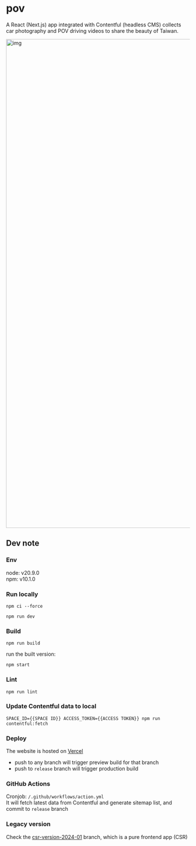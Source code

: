 # pov

A React (Next.js) app integrated with Contentful (headless CMS) collects car photography and POV driving videos to share the beauty of Taiwan.

<img width="1336" alt="img" src="https://github.com/x3388638/pov/assets/8147952/3cc615b5-0ee3-4a77-95f3-5949b5cd100b">

## Dev note

### Env

node: v20.9.0  
npm: v10.1.0

### Run locally

```
npm ci --force
```

```
npm run dev
```

### Build

```
npm run build
```

run the built version:

```
npm start
```

### Lint

```
npm run lint
```

### Update Contentful data to local

```
SPACE_ID={{SPACE ID}} ACCESS_TOKEN={{ACCESS TOKEN}} npm run contentful:fetch
```

### Deploy

The website is hosted on [Vercel](https://vercel.com/)

- push to any branch will trigger preview build for that branch
- push to `release` branch will trigger production build

### GitHub Actions

Cronjob: `/.github/workflows/action.yml`  
It will fetch latest data from Contentful and generate sitemap list, and commit to `release` branch

### Legacy version

Check the [csr-version-2024-01](https://github.com/x3388638/pov/tree/csr-version-2024-01) branch, which is a pure frontend app (CSR)
